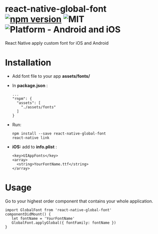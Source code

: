 # react-native-global-font [![npm version](https://badge.fury.io/js/react-native-global-font.svg)](https://badge.fury.io/js/react-native-global-font) ![MIT](https://img.shields.io/dub/l/vibe-d.svg) ![Platform - Android and iOS](https://img.shields.io/badge/platform-Android%20%7C%20iOS-yellow.svg) 
React Native apply custom font for iOS and Android

# Installation
* Add font file to your app **assets/fonts/**

* In **package.json** :

  ```
  ...
  "rnpm": {
    "assets": [
      "./assets/fonts"
    ]
  }
  ```
* Run: 

  ```
  npm install --save react-native-global-font
  react-native link
  ```
  
* **iOS:** add to **info.plist** :
  ```
  <key>UIAppFonts</key>
  <array>
    <string>YourFontName.ttf</string>
  </array>
  ```

# Usage
Go to your highest order component that contains your whole application.

  ```
  import GlobalFont from 'react-native-global-font'
  componentDidMount() {
     let fontName = 'YourFontName'
     GlobalFont.applyGlobal({ fontFamily: fontName })
  }
  ```
  
  
